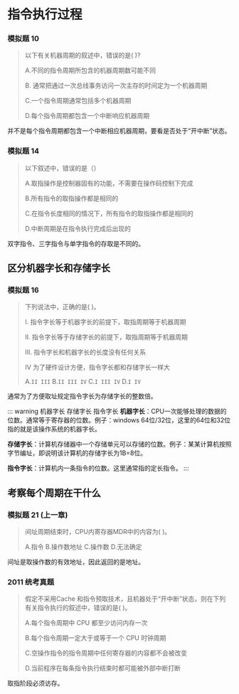 # 指令执行过程

### 模拟题 10

> 以下有关机器周期的叙述中，错误的是( )? 
> 
> A.不同的指令周期所包含的机器周期数可能不同
> 
> B. 通常把通过一次总线事务访问一次主存的时间定为一个机器周期
> 
> C.一个指令周期通常包括多个机器周期
> 
> D.每个指令周期都包含一个中断响应机器周期

并不是每个指令周期都包含一个中断相应机器周期，要看是否处于“开中断”状态。

### 模拟题 14 

> 以下叙述中，错误的是（） 
> 
> A.取指操作是控制器固有的功能，不需要在操作码控制下完成
> 
> B.所有指令的取指操作都是相同的
> 
> C.在指令长度相同的情况下，所有指令的取指操作都是相同的
> 
> D.中断周期是在指令执行完成后出现的

双字指令、三字指令与单字指令的存取是不同的。

## 区分机器字长和存储字长

### 模拟题 16

> 下列说法中，正确的是( )。
>
> I. 指令字长等于机器字长的前提下，取指周期等于机器周期
> 
> II. 指令字长等于存储字长的前提下，取指周期等于机器周期
> 
> III. 指令字长和机器字长的长度没有任何关系
> 
> IV 为了硬件设计方便，指令字长都和存储字长一样大
>
> A.`II III` B.`II III IV` C.`I III IV` D.`I IV`


通常为了方便取址规定指令字长为存储字长的整数倍。

::: warning 机器字长 存储字长 指令字长
**机器字长**：CPU一次能够处理的数据的位数。通常等于寄存器的位数。例子：windows 64位/32位，这里的64位和32位指的就是该操作系统的机器字长。

**存储字长**：计算机存储器中一个存储单元可以存储的位数。例子：某某计算机按照字节编址，即说明该计算机的存储字长为1B=8位。

**指令字长**：计算机内一条指令的位数。这里通常指的定长指令。
:::

## 考察每个周期在干什么

### 模拟题 21 (上一章)

> 间址周期结束时，CPU内寄存器MDR中的内容为( )。
>
> A.指令 B.操作数地址 C.操作数 D.无法确定

间址是取操作数的有效地址，因此返回的是地址。



### 2011 统考真题


> 假定不采用Cache 和指令预取技术，且机器处于“开中断”状态，则在下列有关指令执行的叙述中，错误的是( )。
> 
> A.每个指令周期中 CPU 都至少访问内存一次
> 
> B.每个指令周期一定大于或等于一个 CPU 时钟周期
> 
> C.空操作指令的指令周期中任何寄存器的内容都不会被改变
> 
> D.当前程序在每条指令执行结束时都可能被外部中断打断

取指阶段必须访存。


